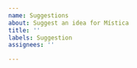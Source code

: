 ```yaml
---
name: Suggestions
about: Suggest an idea for Mística
title: ''
labels: Suggestion
assignees: ''

---
```

<!-- _English or spanish is ok._ -->


